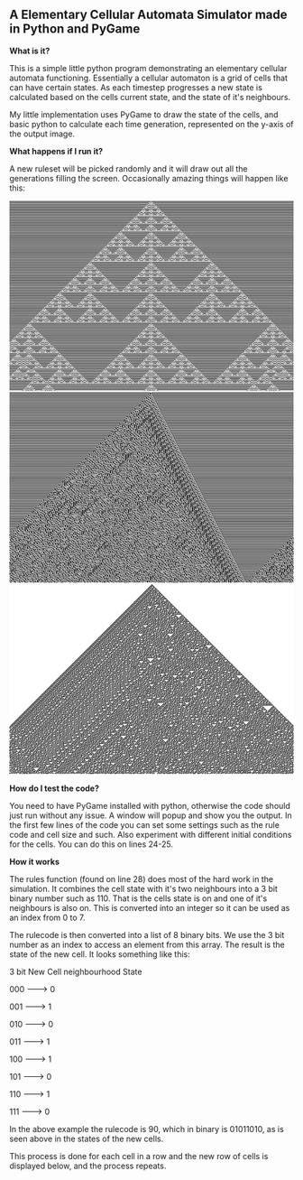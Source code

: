A Elementary Cellular Automata Simulator made in Python and PyGame
------------------------------------------------------------------

**What is it?**

This is a simple little python program demonstrating an elementary cellular automata functioning. Essentially a cellular automaton is a grid of cells that can have certain states. As each timestep progresses a new state is calculated based on the cells current state, and the state of it's neighbours. 

My little implementation uses PyGame to draw the state of the cells, and basic python to calculate each time generation, represented on the y-axis of the output image.

**What happens if I run it?**

A new ruleset will be picked randomly and it will draw out all the generations filling the screen. Occasionally amazing things will happen like this:

![Automata sample 1](/images/Automata1.png)
![Automata sample 2](/images/Automata2.png)
![Automata sample 3](/images/Automata3.png)

**How do I test the code?**

You need to have PyGame installed with python, otherwise the code should just run without any issue. A window will popup and show you the output. In the first few lines of the code you can set some settings such as the rule code and cell size and such. Also experiment with different initial conditions for the cells. You can do this on lines 24-25.

**How it works**

The rules function (found on line 28) does most of the hard work in the simulation. It combines the cell state with it's two neighbours into a 3 bit binary number such as 110. That is the cells state is on and one of it's neighbours is also on. This is converted into an integer so it can be used as an index from 0 to 7.

The rulecode is then converted into a list of 8 binary bits. We use the 3 bit number as an index to access an element from this array. The result is the state of the new cell. It looks something like this:

3 bit                   New Cell
neighbourhood           State

000             --->    0

001             --->    1

010             --->    0

011             --->    1

100             --->    1

101             --->    0

110             --->    1

111             --->    0

In the above example the rulecode is 90, which in binary is 01011010, as is seen above in the states of the new cells.

This process is done for each cell in a row and the new row of cells is displayed below, and the process repeats.


